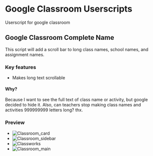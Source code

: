 # Google Classroom Userscripts

Userscript for google classroom

## Google Classroom Complete Name

This script will add a scroll bar to long class names, school names, and assignment names.

### Key features
* Makes long text scrollable

#### Why?

Because I want to see the full text of class name or activity, but google decided to hide it. Also, can teachers stop making class names and activities 999999999 letters long? thx.


### Preview

* ![Classroom_card](https://i.imgur.com/M2Eu9Gq.png)
* ![Classroom_sidebar](https://i.imgur.com/96YUQMu.png)
* ![Classworks](https://i.imgur.com/pdkzjon.png)
* ![Classroom_main](https://i.imgur.com/HlBaP8h.png)
